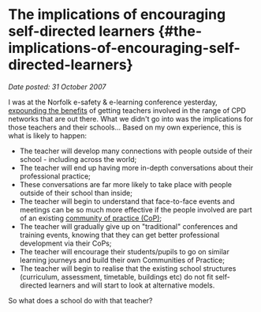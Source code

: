 # The implications of encouraging self-directed learners {#the-implications-of-encouraging-self-directed-learners}

_Date posted: 31 October 2007_

I was at the Norfolk e-safety & e-learning conference yesterday, [expounding the benefits](http://www.learningconversations.co.uk/main/index.php/mark/2007/10/29/social_networks_the_future_of_cpd) of getting teachers involved in the range of CPD networks that are out there. What we didn't go into was the implications for those teachers and their schools... Based on my own experience, this is what is likely to happen:

*   The teacher will develop many connections with people outside of their school - including across the world;
*   The teacher will end up having more in-depth conversations about their professional practice;
*   These conversations are far more likely to take place with people outside of their school than inside;
*   The teacher will begin to understand that face-to-face events and meetings can be so much more effective if the people involved are part of an existing [community of practice (CoP)](http://www.ewenger.com/theory/);
*   The teacher will gradually give up on "traditional" conferences and training events, knowing that they can get better professional development via their CoPs;
*   The teacher will encourage their students/pupils to go on similar learning journeys and build their own Communities of Practice;
*   The teacher will begin to realise that the existing school structures (curriculum, assessment, timetable, buildings etc) do not fit self-directed learners and will start to look at alternative models.

So what does a school do with that teacher?